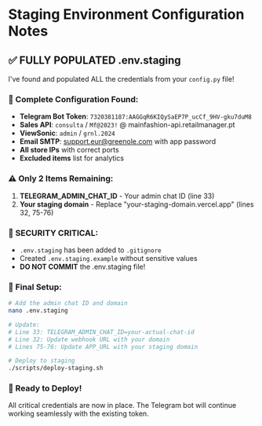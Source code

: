 # Staging Environment Configuration Notes

## ✅ FULLY POPULATED .env.staging 

I've found and populated ALL the credentials from your `config.py` file!

### 🎉 Complete Configuration Found:
- **Telegram Bot Token**: `7320381187:AAGGqR6KIQySaEP7P_ucCf_9HV-gku7duM8`
- **Sales API**: `consulta` / `Mf@2023!` @ mainfashion-api.retailmanager.pt
- **ViewSonic**: `admin` / `grnl.2024`
- **Email SMTP**: support.eur@greenole.com with app password
- **All store IPs** with correct ports
- **Excluded items** list for analytics

### ⚠️ Only 2 Items Remaining:
1. **TELEGRAM_ADMIN_CHAT_ID** - Your admin chat ID (line 33)
2. **Your staging domain** - Replace "your-staging-domain.vercel.app" (lines 32, 75-76)

### 🔐 SECURITY CRITICAL:
- `.env.staging` has been added to `.gitignore`
- Created `.env.staging.example` without sensitive values
- **DO NOT COMMIT** the .env.staging file!

### 📝 Final Setup:
```bash
# Add the admin chat ID and domain
nano .env.staging

# Update:
# Line 33: TELEGRAM_ADMIN_CHAT_ID=your-actual-chat-id
# Line 32: Update webhook URL with your domain
# Lines 75-76: Update APP_URL with your staging domain

# Deploy to staging
./scripts/deploy-staging.sh
```

### 🚀 Ready to Deploy!
All critical credentials are now in place. The Telegram bot will continue working seamlessly with the existing token.